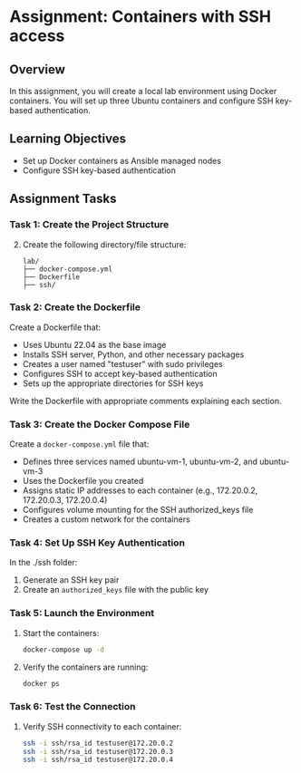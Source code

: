 # Assignment: Containers with SSH access

## Overview

In this assignment, you will create a local lab environment using Docker containers. You will set up three Ubuntu containers and configure SSH key-based authentication.

## Learning Objectives

- Set up Docker containers as Ansible managed nodes
- Configure SSH key-based authentication

## Assignment Tasks

### Task 1: Create the Project Structure

2. Create the following directory/file structure:
   ```
   lab/
   ├── docker-compose.yml
   ├── Dockerfile
   ├── ssh/
   ```

### Task 2: Create the Dockerfile

Create a Dockerfile that:

- Uses Ubuntu 22.04 as the base image
- Installs SSH server, Python, and other necessary packages
- Creates a user named "testuser" with sudo privileges
- Configures SSH to accept key-based authentication
- Sets up the appropriate directories for SSH keys

Write the Dockerfile with appropriate comments explaining each section.

### Task 3: Create the Docker Compose File

Create a `docker-compose.yml` file that:

- Defines three services named ubuntu-vm-1, ubuntu-vm-2, and ubuntu-vm-3
- Uses the Dockerfile you created
- Assigns static IP addresses to each container (e.g., 172.20.0.2, 172.20.0.3, 172.20.0.4)
- Configures volume mounting for the SSH authorized_keys file
- Creates a custom network for the containers

### Task 4: Set Up SSH Key Authentication

In the ./ssh folder:

1. Generate an SSH key pair
2. Create an `authorized_keys` file with the public key

### Task 5: Launch the Environment

1. Start the containers:

   ```bash
   docker-compose up -d
   ```

2. Verify the containers are running:
   ```bash
   docker ps
   ```

### Task 6: Test the Connection

1. Verify SSH connectivity to each container:
   ```bash
   ssh -i ssh/rsa_id testuser@172.20.0.2
   ssh -i ssh/rsa_id testuser@172.20.0.3
   ssh -i ssh/rsa_id testuser@172.20.0.4
   ```
